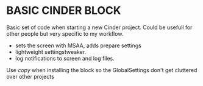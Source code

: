 # BASIC CINDER BLOCK
Basic set of code when starting a new Cinder project.
Could be usefull for other people but very specific to my workflow.
- sets the screen with MSAA, adds prepare settings
- lightweight settingstweaker.
- log notifications to screen and log files.


Use *copy* when installing the block so the GlobalSettings don't get cluttered over other projects
